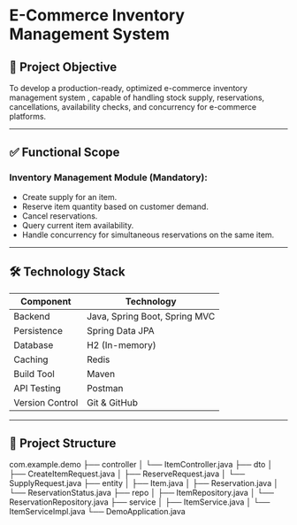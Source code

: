 # E-Commerce Inventory Management System

## 📌 Project Objective

To develop a production-ready, optimized  e-commerce inventory management system , capable of handling stock supply, reservations, cancellations, availability checks, and concurrency for e-commerce platforms.

---

## ✅ Functional Scope

### Inventory Management Module (Mandatory):
- Create supply for an item.
- Reserve item quantity based on customer demand.
- Cancel reservations.
- Query current item availability.
- Handle concurrency for simultaneous reservations on the same item.

---

## 🛠️ Technology Stack

| Component       | Technology                         |
|----------------|------------------------------------|
| Backend         | Java, Spring Boot, Spring MVC      |
| Persistence     | Spring Data JPA                    |
| Database        | H2 (In-memory)                     |
| Caching         | Redis                              |
| Build Tool      | Maven                              |
| API Testing     | Postman           |
| Version Control | Git & GitHub                       |

---

## 🧩 Project Structure

com.example.demo
├── controller
│   └── ItemController.java
├── dto
│   ├── CreateItemRequest.java
│   ├── ReserveRequest.java
│   └── SupplyRequest.java
├── entity
│   ├── Item.java
│   ├── Reservation.java
│   └── ReservationStatus.java
├── repo
│   ├── ItemRepository.java
│   └── ReservationRepository.java
├── service
│   ├── ItemService.java
│   └── ItemServiceImpl.java
└── DemoApplication.java
